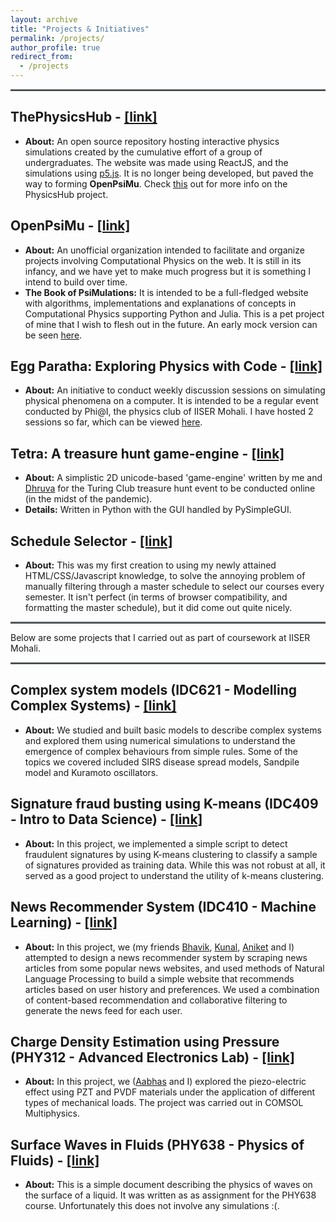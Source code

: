 ```yaml
---
layout: archive
title: "Projects & Initiatives"
permalink: /projects/
author_profile: true
redirect_from:
  - /projects
---
```

<hr style="text-align:left;margin-left:0;border-top:2px solid #6b7278"> 

**ThePhysicsHub** - [[link]](https://physicshub.herokuapp.com/)
-----
* **About:** An open source repository hosting interactive physics simulations created by the cumulative effort of a group of undergraduates. The website was made using ReactJS, and the simulations using [p5.js](https://p5js.org/). It is no longer being developed, but paved the way to forming **OpenPsiMu**. Check [this](/projects/thephysicshub.html) out for more info on the PhysicsHub project.

**OpenPsiMu - [[link]](https://github.com/OpenPsiMu/)**
-----
* **About:** An unofficial organization intended to facilitate and organize projects involving Computational Physics on the web. It is still in its infancy, and we have yet to make much progress but it is something I intend to build over time.
* **The Book of PsiMulations:** It is intended to be a full-fledged website with algorithms, implementations and explanations of concepts in Computational Physics supporting Python and Julia. This is a pet project of mine that I wish to flesh out in the future. An early mock version can be seen [here](https://openpsimu.github.io/The-Book-of-PsiMulations/docs/SolvingODEs/EulerMethod/EulerMethod.html).

**Egg Paratha: Exploring Physics with Code** - [[link]](https://iiserm.github.io/egg-paratha/)
-----
* **About:** An initiative to conduct weekly discussion sessions on simulating physical phenomena on a computer. It is intended to be a regular event conducted by Phi@I, the physics club of IISER Mohali. I have hosted 2 sessions so far, which can be viewed [here](https://www.youtube.com/channel/UCgSU-x37bXpAYmVqgw0UyQA).

**Tetra: A treasure hunt game-engine** - [[link]](https://github.com/DhruvaSambrani/turing-hunt-engine)
-----
* **About:** A simplistic 2D unicode-based 'game-engine' written by me and [Dhruva](https://dhruvasambrani.github.io) for the Turing Club treasure hunt event to be conducted online (in the midst of the pandemic).
* **Details:** Written in Python with the GUI handled by PySimpleGUI. 

**Schedule Selector** - [[link]](https://20akshay00.github.io/schedule-selector/)
-----
* **About:** This was my first creation to using my newly attained HTML/CSS/Javascript knowledge, to solve the annoying problem of manually filtering through a master schedule to select our courses every semester. It isn't perfect (in terms of browser compatibility, and formatting the master schedule), but it did come out quite nicely.

<hr style="text-align:left;margin-left:0;border-top:2px solid #6b7278"> 
Below are some projects that I carried out as part of coursework at IISER Mohali.
<hr style="text-align:left;margin-left:0;border-top:2px solid #6b7278"> 

**Complex system models (IDC621 - Modelling Complex Systems)** - [[link]](github.com/20akshay00/modellingComplexSystems)
-----
* **About:** We studied and built basic models to describe complex systems and explored them using numerical simulations to understand the emergence of complex behaviours from simple rules. Some of the topics we covered included SIRS disease spread models, Sandpile model and Kuramoto oscillators.

**Signature fraud busting using K-means (IDC409 - Intro to Data Science)** - [[link]](https://github.com/20akshay00/IDC409/blob/master/project_2_report.pdf)
-----
* **About:** In this project, we implemented a simple script to detect fraudulent signatures by using K-means clustering to classify a sample of signatures provided as training data. While this was not robust at all, it served as a good project to understand the utility of k-means clustering.

**News Recommender System (IDC410 - Machine Learning)** - [[link]](https://github.com/20akshay00/News-Recommender-System)
-----
* **About:** In this project, we (my friends [Bhavik](https://github.com/bhavikorange), [Kunal](https://github.com/kunal1729verma), [Aniket](https://github.com/aniket-sharma-768) and I) attempted to design a news recommender system by scraping news articles from some popular news websites, and used methods of Natural Language Processing to build a simple website that recommends articles based on user history and preferences. We used a combination of content-based recommendation and collaborative filtering to generate the news feed for each user.

**Charge Density Estimation using Pressure (PHY312 - Advanced Electronics Lab)** - [[link]](https://github.com/20akshay00/PHY312-Project)
-----
* **About:** In this project, we ([Aabhas](https://github.com/aabhasgulati) and I) explored the piezo-electric effect using PZT and PVDF materials under the application of different types of mechanical loads. The project was carried out in COMSOL Multiphysics. 

**Surface Waves in Fluids (PHY638 - Physics of Fluids)** - [[link]](https://20akshay00.github.io/PHY638-Assignment-5/)
-----
* **About:** This is a simple document describing the physics of waves on the surface of a liquid. It was written as as assignment for the PHY638 course. Unfortunately this does not involve any simulations :(. 
